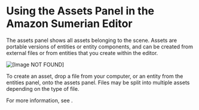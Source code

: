 # Using the Assets Panel in the Amazon Sumerian Editor<a name="editor-assets"></a>

The assets panel shows all assets belonging to the scene\. Assets are portable versions of entities or entity components, and can be created from external files or from entities that you create within the editor\.

![\[Image NOT FOUND\]](http://docs.aws.amazon.com/sumerian/latest/userguide/images/assets-panel.png)

To create an asset, drop a file from your computer, or an entity from the entities panel, onto the assets panel\. Files may be split into multiple assets depending on the type of file\.

For more information, see \.